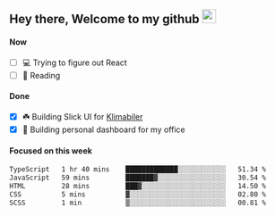 ## Hey there, Welcome to my github <img src="https://media.giphy.com/media/hvRJCLFzcasrR4ia7z/giphy.gif" width="25px">

#### Now
- [ ] 💻 Trying to figure out React
- [ ] 📕 Reading

#### Done
- [x] ☘️ Building Slick UI for [Klimabiler](https://klimabiler.dk)
- [x] 🚀 Building personal dashboard for my office
 
 #### Focused on this week
<!--START_SECTION:waka-->

```txt
TypeScript   1 hr 40 mins    █████████████░░░░░░░░░░░░   51.34 %
JavaScript   59 mins         ███████▓░░░░░░░░░░░░░░░░░   30.54 %
HTML         28 mins         ███▓░░░░░░░░░░░░░░░░░░░░░   14.50 %
CSS          5 mins          ▓░░░░░░░░░░░░░░░░░░░░░░░░   02.80 %
SCSS         1 min           ▒░░░░░░░░░░░░░░░░░░░░░░░░   00.81 %
```

<!--END_SECTION:waka-->


